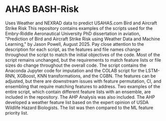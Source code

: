 # AHAS BASH-Risk
Uses Weather and NEXRAD data to predict USAHAS.com Bird and Aircraft Strike Risk
This repository contains examples of the scripts used for the Embry-Riddle Aeronautical University PhD dissertation in aviation, "Prediction of Bird and Aircraft Strike Risk using Weather Data and Machine Learning," by Jason Powell, August 2025. Pay close attention to the description for each script, as the features and file names change throughout the script to match the initial objectives of the code. Most of the script remains unchanged, but the requirements to match feature lists or file sizes do change throughout the overall code.
The script contains the Anaconda Jupyter code for imputation and the COLAB script for the LSTM-RNN, XGBoost, KNN transformations, and the CGBN. The features can be adjusted, but there are downstream issues with feature permutation, CI, and ensembling that require matching features to address. Two examples of the entire script, which contain different feature lists with an ensemble, are included in the repository. 
The AHP Analysis was also included. The AHP developed a weather feature list based on the expert opinion of USDA Wildlife Hazard Biologists. The list was then compared to the ML feature priority list.
